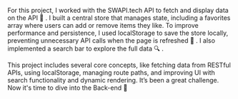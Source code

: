 For this project, I worked with the SWAPI.tech API to fetch and display data on the API 📡 . 
I built a central store that manages state, including a favorites array where users can add or remove items they like. To improve performance and persistence, I used localStorage to save the store locally, preventing unnecessary API calls when the page is refreshed 💾 . 
I also implemented a search bar to explore the full data 🔍 . 

This project includes several core concepts, like fetching data from RESTful APIs, using localStorage, managing route paths, and improving UI with search functionality and dynamic rendering. It’s been a great challenge. Now it's time to dive into the Back-end 🚀
